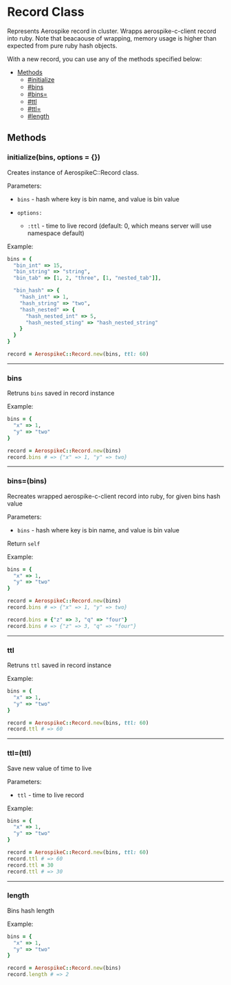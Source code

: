 # Record Class

Represents Aerospike record in cluster. Wrapps aerospike-c-client record into ruby. Note that beacaouse of wrapping, memory usage is higher than expected from pure ruby hash objects.

With a new record, you can use any of the methods specified below:

- [Methods](#methods)
  - [#initialize](#initialize)
  - [#bins](#bins)
  - [#bins=](#bins=)
  - [#ttl](#ttl)
  - [#ttl=](#ttl=)
  - [#length](#length)

<a name="methods"></a>
## Methods

<!--===============================================================================-->
<!-- initialize -->
<a name="initialize"></a>

### initialize(bins, options = {})

Creates instance of AerospikeC::Record class.

Parameters:

- `bins` - hash where key is bin name, and value is bin value
- `options:`

  - `:ttl` - time to live record (default: 0, which means server will use namespace default)

Example:

```ruby
bins = {
  "bin_int" => 15,
  "bin_string" => "string",
  "bin_tab" => [1, 2, "three", [1, "nested_tab"]],

  "bin_hash" => {
    "hash_int" => 1,
    "hash_string" => "two",
    "hash_nested" => {
      "hash_nested_int" => 5,
      "hash_nested_sting" => "hash_nested_string"
    }
  }
}

record = AerospikeC::Record.new(bins, ttl: 60)
```

<!--===============================================================================-->
<hr/>
<!-- bins -->
<a name="bins"></a>

### bins

Retruns `bins` saved in record instance

Example:
```ruby
bins = {
  "x" => 1,
  "y" => "two"
}

record = AerospikeC::Record.new(bins)
record.bins # => {"x" => 1, "y" => two}
```

<!--===============================================================================-->
<hr/>
<!-- bins= -->
<a name="bins="></a>

### bins=(bins)

Recreates wrapped aerospike-c-client record into ruby, for given bins hash value

Parameters:

- `bins` - hash where key is bin name, and value is bin value

Return `self`

Example:
```ruby
bins = {
  "x" => 1,
  "y" => "two"
}

record = AerospikeC::Record.new(bins)
record.bins # => {"x" => 1, "y" => two}

record.bins = {"z" => 3, "q" => "four"}
record.bins # => {"z" => 3, "q" => "four"}
```

<!--===============================================================================-->
<hr/>
<!-- ttl -->
<a name="ttl"></a>

### ttl

Retruns `ttl` saved in record instance

Example:

```ruby
bins = {
  "x" => 1,
  "y" => "two"
}

record = AerospikeC::Record.new(bins, ttl: 60)
record.ttl # => 60
```

<!--===============================================================================-->
<hr/>
<!-- ttl= -->
<a name="ttl="></a>

### ttl=(ttl)

Save new value of time to live

Parameters:

- `ttl` - time to live record

Example:
```ruby
bins = {
  "x" => 1,
  "y" => "two"
}

record = AerospikeC::Record.new(bins, ttl: 60)
record.ttl # => 60
record.ttl = 30
record.ttl # => 30
```

<!--===============================================================================-->
<hr/>
<!-- length -->
<a name="length"></a>

### length

Bins hash length

Example:

```ruby
bins = {
  "x" => 1,
  "y" => "two"
}

record = AerospikeC::Record.new(bins)
record.length # => 2